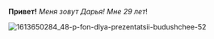 **Привет!**
_Меня зовут Дарья! Мне 29 лет_!




![1613650284_48-p-fon-dlya-prezentatsii-budushchee-52](https://github.com/Darya9424/-GitHub-Pages/assets/159718398/d91f264e-3ac0-4700-bd83-a71367547c98)
